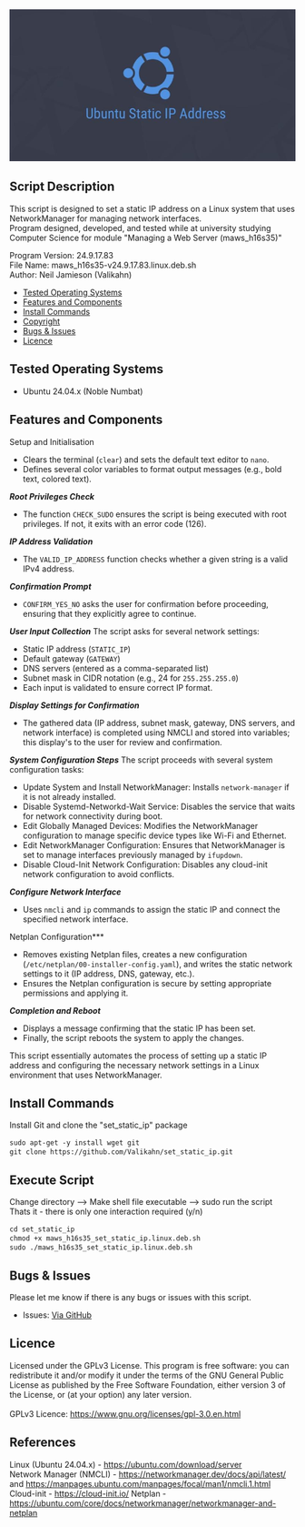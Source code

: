 <div align="center">
    <a href="https://github.com/Valikahn/set_static_ip" target="_blank">
        <img alt="lamp" src="https://github.com/Valikahn/set_static_ip/blob/master/img/static_ip_address_logo.jpg">
    </a>
</div>

## Script Description
This script is designed to set a static IP address on a Linux system that uses NetworkManager for managing network interfaces.<br />
Program designed, developed, and tested while at university studying Computer Science for module "Managing a Web Server (maws_h16s35)"<br />

Program Version: 24.9.17.83<br />
File Name: maws_h16s35-v24.9.17.83.linux.deb.sh<br />
Author:  Neil Jamieson (Valikahn)<br />

* [Tested Operating Systems](#tested-operating-systems)
* [Features and Components](#features-and-components)
* [Install Commands](#install-commands)
* [Copyright](#copyright)
* [Bugs & Issues](#bugs--issues)
* [Licence](#licence)

## Tested Operating Systems
* Ubuntu 24.04.x (Noble Numbat)

## Features and Components
Setup and Initialisation
* Clears the terminal (```clear```) and sets the default text editor to ```nano```.
* Defines several color variables to format output messages (e.g., bold text, colored text).

***Root Privileges Check***
* The function ```CHECK_SUDO``` ensures the script is being executed with root privileges. If not, it exits with an error code (126).

***IP Address Validation***
* The ```VALID_IP_ADDRESS``` function checks whether a given string is a valid IPv4 address.

***Confirmation Prompt***
* ```CONFIRM_YES_NO``` asks the user for confirmation before proceeding, ensuring that they explicitly agree to continue.

***User Input Collection***
The script asks for several network settings:
* Static IP address (```STATIC_IP```)
* Default gateway (```GATEWAY```)
* DNS servers (entered as a comma-separated list)
* Subnet mask in CIDR notation (e.g., 24 for ```255.255.255.0```)
* Each input is validated to ensure correct IP format.

***Display Settings for Confirmation***
* The gathered data (IP address, subnet mask, gateway, DNS servers, and network interface) is completed using NMCLI and stored into variables; this display's to the user for review and confirmation.

***System Configuration Steps***
The script proceeds with several system configuration tasks:
* Update System and Install NetworkManager: Installs ```network-manager``` if it is not already installed.
* Disable Systemd-Networkd-Wait Service: Disables the service that waits for network connectivity during boot.
* Edit Globally Managed Devices: Modifies the NetworkManager configuration to manage specific device types like Wi-Fi and Ethernet.
* Edit NetworkManager Configuration: Ensures that NetworkManager is set to manage interfaces previously managed by ```ifupdown```.
* Disable Cloud-Init Network Configuration: Disables any cloud-init network configuration to avoid conflicts.

***Configure Network Interface***
* Uses ```nmcli``` and ```ip``` commands to assign the static IP and connect the specified network interface.

Netplan Configuration***
* Removes existing Netplan files, creates a new configuration (```/etc/netplan/00-installer-config.yaml```), and writes the static network settings to it (IP address, DNS, gateway, etc.).
* Ensures the Netplan configuration is secure by setting appropriate permissions and applying it.

***Completion and Reboot***
* Displays a message confirming that the static IP has been set.
* Finally, the script reboots the system to apply the changes.

This script essentially automates the process of setting up a static IP address and configuring the necessary network settings in a Linux environment that uses NetworkManager.

## Install Commands
Install Git and clone the "set_static_ip" package
```
sudo apt-get -y install wget git
git clone https://github.com/Valikahn/set_static_ip.git
```

## Execute Script
Change directory -->  Make shell file executable -->  sudo run the script<br />
Thats it - there is only one interaction required (y/n)
```
cd set_static_ip
chmod +x maws_h16s35_set_static_ip.linux.deb.sh
sudo ./maws_h16s35_set_static_ip.linux.deb.sh
```

## Bugs & Issues
Please let me know if there is any bugs or issues with this script.
* Issues:  <a href="https://github.com/Valikahn/set_static_ip/issues">Via GitHub</a>

## Licence
Licensed under the GPLv3 License.
This program is free software: you can redistribute it and/or modify it under the terms of the GNU General Public License as published by the Free Software Foundation, either version 3 of the License, or (at your option) any later version.<br /><br />
GPLv3 Licence:  https://www.gnu.org/licenses/gpl-3.0.en.html 

## References
Linux (Ubuntu 24.04.x) - https://ubuntu.com/download/server<br />
Network Manager (NMCLI) - https://networkmanager.dev/docs/api/latest/ and https://manpages.ubuntu.com/manpages/focal/man1/nmcli.1.html
Cloud-init - https://cloud-init.io/
Netplan - https://ubuntu.com/core/docs/networkmanager/networkmanager-and-netplan

